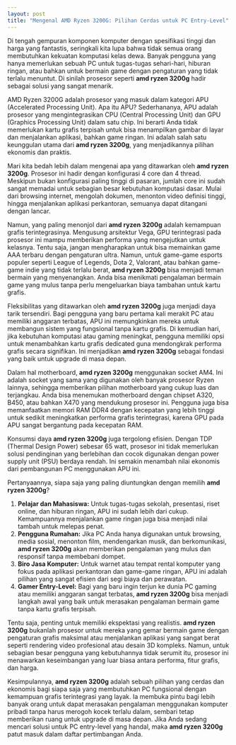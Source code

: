 ```yaml
---
layout: post
title: "Mengenal AMD Ryzen 3200G: Pilihan Cerdas untuk PC Entry-Level"
---
```


Di tengah gempuran komponen komputer dengan spesifikasi tinggi dan harga yang fantastis, seringkali kita lupa bahwa tidak semua orang membutuhkan kekuatan komputasi kelas dewa. Banyak pengguna yang hanya memerlukan sebuah PC untuk tugas-tugas sehari-hari, hiburan ringan, atau bahkan untuk bermain game dengan pengaturan yang tidak terlalu menuntut. Di sinilah prosesor seperti **amd ryzen 3200g** hadir sebagai solusi yang sangat menarik.

AMD Ryzen 3200G adalah prosesor yang masuk dalam kategori APU (Accelerated Processing Unit). Apa itu APU? Sederhananya, APU adalah prosesor yang mengintegrasikan CPU (Central Processing Unit) dan GPU (Graphics Processing Unit) dalam satu chip. Ini berarti Anda tidak memerlukan kartu grafis terpisah untuk bisa menampilkan gambar di layar dan menjalankan aplikasi, bahkan game ringan. Ini adalah salah satu keunggulan utama dari **amd ryzen 3200g**, yang menjadikannya pilihan ekonomis dan praktis.

Mari kita bedah lebih dalam mengenai apa yang ditawarkan oleh **amd ryzen 3200g**. Prosesor ini hadir dengan konfigurasi 4 core dan 4 thread. Meskipun bukan konfigurasi paling tinggi di pasaran, jumlah core ini sudah sangat memadai untuk sebagian besar kebutuhan komputasi dasar. Mulai dari browsing internet, mengolah dokumen, menonton video definisi tinggi, hingga menjalankan aplikasi perkantoran, semuanya dapat ditangani dengan lancar.

Namun, yang paling menonjol dari **amd ryzen 3200g** adalah kemampuan grafis terintegrasinya. Mengusung arsitektur Vega, GPU terintegrasi pada prosesor ini mampu memberikan performa yang mengejutkan untuk kelasnya. Tentu saja, jangan mengharapkan untuk bisa memainkan game AAA terbaru dengan pengaturan ultra. Namun, untuk game-game esports populer seperti League of Legends, Dota 2, Valorant, atau bahkan game-game indie yang tidak terlalu berat, **amd ryzen 3200g** bisa menjadi teman bermain yang menyenangkan. Anda bisa menikmati pengalaman bermain game yang mulus tanpa perlu mengeluarkan biaya tambahan untuk kartu grafis.

Fleksibilitas yang ditawarkan oleh **amd ryzen 3200g** juga menjadi daya tarik tersendiri. Bagi pengguna yang baru pertama kali merakit PC atau memiliki anggaran terbatas, APU ini memungkinkan mereka untuk membangun sistem yang fungsional tanpa kartu grafis. Di kemudian hari, jika kebutuhan komputasi atau gaming meningkat, pengguna memiliki opsi untuk menambahkan kartu grafis dedicated guna mendongkrak performa grafis secara signifikan. Ini menjadikan **amd ryzen 3200g** sebagai fondasi yang baik untuk upgrade di masa depan.

Dalam hal motherboard, **amd ryzen 3200g** menggunakan socket AM4. Ini adalah socket yang sama yang digunakan oleh banyak prosesor Ryzen lainnya, sehingga memberikan pilihan motherboard yang cukup luas dan terjangkau. Anda bisa menemukan motherboard dengan chipset A320, B450, atau bahkan X470 yang mendukung prosesor ini. Pengguna juga bisa memanfaatkan memori RAM DDR4 dengan kecepatan yang lebih tinggi untuk sedikit meningkatkan performa grafis terintegrasi, karena GPU pada APU sangat bergantung pada kecepatan RAM.

Konsumsi daya **amd ryzen 3200g** juga tergolong efisien. Dengan TDP (Thermal Design Power) sebesar 65 watt, prosesor ini tidak memerlukan solusi pendinginan yang berlebihan dan cocok digunakan dengan power supply unit (PSU) berdaya rendah. Ini semakin menambah nilai ekonomis dari pembangunan PC menggunakan APU ini.

Pertanyaannya, siapa saja yang paling diuntungkan dengan memilih **amd ryzen 3200g**?

1.  **Pelajar dan Mahasiswa:** Untuk tugas-tugas sekolah, presentasi, riset online, dan hiburan ringan, APU ini sudah lebih dari cukup. Kemampuannya menjalankan game ringan juga bisa menjadi nilai tambah untuk melepas penat.
2.  **Pengguna Rumahan:** Jika PC Anda hanya digunakan untuk browsing, media sosial, menonton film, mendengarkan musik, dan berkomunikasi, **amd ryzen 3200g** akan memberikan pengalaman yang mulus dan responsif tanpa membebani dompet.
3.  **Biro Jasa Komputer:** Untuk warnet atau tempat rental komputer yang fokus pada aplikasi perkantoran dan game-game ringan, APU ini adalah pilihan yang sangat efisien dari segi biaya dan perawatan.
4.  **Gamer Entry-Level:** Bagi yang baru ingin terjun ke dunia PC gaming atau memiliki anggaran sangat terbatas, **amd ryzen 3200g** bisa menjadi langkah awal yang baik untuk merasakan pengalaman bermain game tanpa kartu grafis terpisah.

Tentu saja, penting untuk memiliki ekspektasi yang realistis. **amd ryzen 3200g** bukanlah prosesor untuk mereka yang gemar bermain game dengan pengaturan grafis maksimal atau menjalankan aplikasi yang sangat berat seperti rendering video profesional atau desain 3D kompleks. Namun, untuk sebagian besar pengguna yang kebutuhannya tidak serumit itu, prosesor ini menawarkan keseimbangan yang luar biasa antara performa, fitur grafis, dan harga.

Kesimpulannya, **amd ryzen 3200g** adalah sebuah pilihan yang cerdas dan ekonomis bagi siapa saja yang membutuhkan PC fungsional dengan kemampuan grafis terintegrasi yang layak. Ia membuka pintu bagi lebih banyak orang untuk dapat merasakan pengalaman menggunakan komputer pribadi tanpa harus merogoh kocek terlalu dalam, sembari tetap memberikan ruang untuk upgrade di masa depan. Jika Anda sedang mencari solusi untuk PC entry-level yang handal, maka **amd ryzen 3200g** patut masuk dalam daftar pertimbangan Anda.
